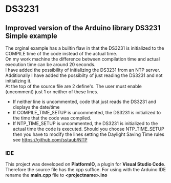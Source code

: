# DS3231
## Improved version of the Arduino library DS3231 Simple example
The orginal example has a builtin flaw in that the DS3231 is initialized to the COMPILE time of the code instead of the actual time.<br>
On my work machine the difference between compilation time and actual execution time can be around 20 seconds.<br>
I have added the possibility of initializing the DS3231 from an NTP server.<br>
Additionally I have added the possibilty of just reading the DS3231 and not initializing it.<br>
At the top of the source file are 2 define's. The user must enable (uncomment) just 1 or neither of these lines.
* If neither line is uncommented, code that just reads the DS3231 and displays the date/time
* If COMPILE_TIME_SETUP is uncommented, the DS3231 is initialized to the time that the code was compiled.
* If NTP_TIME_SETUP is uncommented, the DS3231 is initialized to the actual time the code is executed.
Should you choose NTP_TIME_SETUP then you have to modify the lines setting the Daylight Saving Time rules see https://github.com/sstaub/NTP
### IDE ###
This project was developed on **PlatformIO**, a plugin for **Visual Studio Code**. Therefore the source file has the cpp suffice. For using with the Arduino IDE rename the **main.cpp** file to **&lt;projectname&gt;.ino**
